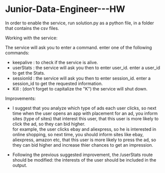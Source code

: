 # Junior-Data-Engineer---HW

In order to enable the service, run solution.py as a python file, in a folder that contains the csv files.

Working with the service:

The service will ask you to enter a command. enter one of the following commands:

- keepalive : to check if the service is alive.
- userStats : the service will ask you then to enter user_id. enter a user_id to get the Stats.
- sessionId : the service will ask you then to enter session_id. enter a session_id to get the requested information.
- Kill : (don't forget to capitalize the "K") the service will shut down.


Improvements:

- I suggest that you analyze which type of ads each user clicks, so next time when the user opens an app with placement
for an ad, you inform sites (type of sites) that interest this user, that this user is more likely to click the ad, so
they can bid higher.   
for example, the user clicks ebay and aliexpress, so he is interested in online shopping, so next time, you should
inform sites like ebay, aliexpress, amazon etc, that this user is more likely to press the ad, so they can bid higher
and increase thier chances to get an impression.
    
- Following the previous suggested improvement, the /userStats route should be modified: the interests of the user
should be included in the output.
